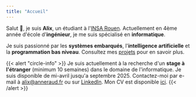 ```yaml
---
title: "Accueil"
---
```


Salut 👋, je suis **Alix**, un étudiant à l'[INSA Rouen](https://www.insa-rouen.fr). Actuellement en 4ème année d'école d'**ingénieur**, je me suis spécialisé en **informatique**.

Je suis passionné par les **systèmes embarqués**, l'**intelligence artificielle** et la **programmation bas niveau**. Consultez mes [projets](/projects) pour en savoir plus.

{{< alert "circle-info" >}}
Je suis actuellement à la recherche d'un **stage à l'étranger** (minimum 10 semaines) dans le domaine de l'informatique. Je suis disponible de mi-avril jusqu'a septembre 2025.
Contactez-moi par e-mail à [alix@anneraud.fr](mailto:alix@anneraud.fr) ou sur [LinkedIn](https://www.linkedin.com/in/alix-anneraud/).
Mon CV est disponible [ici](/Resume.pdf).
{{< /alert >}}